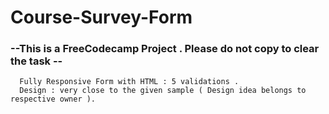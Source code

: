 # Course-Survey-Form

<h3> --This is a FreeCodecamp Project . Please do not copy to clear the task -- </h3>
      
      Fully Responsive Form with HTML : 5 validations . 
      Design : very close to the given sample ( Design idea belongs to respective owner ).
